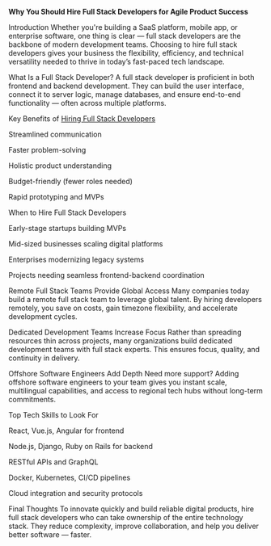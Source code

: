 **Why You Should Hire Full Stack Developers for Agile Product Success**

Introduction
Whether you're building a SaaS platform, mobile app, or enterprise software, one thing is clear — full stack developers are the backbone of modern development teams. Choosing to hire full stack developers gives your business the flexibility, efficiency, and technical versatility needed to thrive in today’s fast-paced tech landscape.

What Is a Full Stack Developer?
A full stack developer is proficient in both frontend and backend development. They can build the user interface, connect it to server logic, manage databases, and ensure end-to-end functionality — often across multiple platforms.

Key Benefits of [Hiring Full Stack Developers](https://ioweb3.io/our-services/remote-full-stack-team)

Streamlined communication

Faster problem-solving

Holistic product understanding

Budget-friendly (fewer roles needed)

Rapid prototyping and MVPs

When to Hire Full Stack Developers

Early-stage startups building MVPs

Mid-sized businesses scaling digital platforms

Enterprises modernizing legacy systems

Projects needing seamless frontend-backend coordination

Remote Full Stack Teams Provide Global Access
Many companies today build a remote full stack team to leverage global talent. By hiring developers remotely, you save on costs, gain timezone flexibility, and accelerate development cycles.

Dedicated Development Teams Increase Focus
Rather than spreading resources thin across projects, many organizations build dedicated development teams with full stack experts. This ensures focus, quality, and continuity in delivery.

Offshore Software Engineers Add Depth
Need more support? Adding offshore software engineers to your team gives you instant scale, multilingual capabilities, and access to regional tech hubs without long-term commitments.

Top Tech Skills to Look For

React, Vue.js, Angular for frontend

Node.js, Django, Ruby on Rails for backend

RESTful APIs and GraphQL

Docker, Kubernetes, CI/CD pipelines

Cloud integration and security protocols

Final Thoughts
To innovate quickly and build reliable digital products, hire full stack developers who can take ownership of the entire technology stack. They reduce complexity, improve collaboration, and help you deliver better software — faster.
